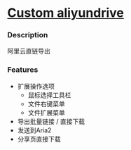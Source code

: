 # [Custom aliyundrive](https://github.com/invobzvr/invotoys.js/tree/main/aliyundrive)

### Description
阿里云直链导出

### Features
- 扩展操作选项
  - 鼠标选择工具栏
  - 文件右键菜单
  - 文件扩展菜单
- 导出批量链接 / 直接下载
- 发送到Aria2
- 分享页直接下载
